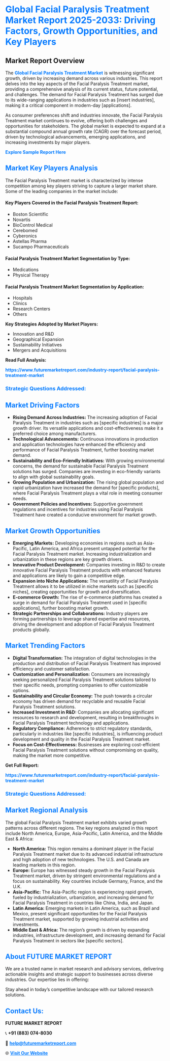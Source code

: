 <h1 style="color: #007BFF;">Global Facial Paralysis Treatment Market Report 2025-2033: Driving Factors, Growth Opportunities, and Key Players</h1>

<section id="overview">
<h2>Market Report Overview</h2>
<p>The <a href="https://www.futuremarketreport.com/industry-report/facial-paralysis-treatment-market" style="color: #007BFF; text-decoration: none;"><strong>Global Facial Paralysis Treatment Market</strong></a> is witnessing significant growth, driven by increasing demand across various industries. This report delves into the key aspects of the Facial Paralysis Treatment market, providing a comprehensive analysis of its current status, future potential, and challenges. The demand for Facial Paralysis Treatment has surged due to its wide-ranging applications in industries such as [insert industries], making it a critical component in modern-day [applications].</p>
<p>As consumer preferences shift and industries innovate, the Facial Paralysis Treatment market continues to evolve, offering both challenges and opportunities for stakeholders. The global market is expected to expand at a substantial compound annual growth rate (CAGR) over the forecast period, driven by technological advancements, emerging applications, and increasing investments by major players.</p>
</section>

<section id="overview">
<p><a href="https://www.futuremarketreport.com/request-sample/reportId=62176" style="color: #007BFF; text-decoration: none;"><strong>Explore Sample Report Here</strong></a></p>
</section>

<section id="key-players">
<h2 style="color: #007BFF;">Market Key Players Analysis</h2>
<p>The Facial Paralysis Treatment market is characterized by intense competition among key players striving to capture a larger market share. Some of the leading companies in the market include:</p>
<h4>Key Players Covered in the Facial Paralysis Treatment Report:</h4>
<ul><li>Boston Scientific</li><li>Novartis</li><li>BioControl Medical</li><li>Cerebomed</li><li>Cyberonics</li><li>Astellas Pharma</li><li>Sucampo Pharmaceuticals</li></ul>
<h4>Facial Paralysis Treatment Market Segmentation by Type:</h4>
<ul><li>Medications</li><li>Physical Therapy</li></ul>

<h4>Facial Paralysis Treatment Market Segmentation by Application:</h4>
<ul><li>Hospitals</li><li>Clinics</li><li>Research Centers</li><li>Others</li></ul>
<p><strong>Key Strategies Adopted by Market Players:</strong></p>
<ul>
<li>Innovation and R&D</li>
<li>Geographical Expansion</li>
<li>Sustainability Initiatives</li>
<li>Mergers and Acquisitions</li>
</ul>
</section>

<section>
<p><strong>Read Full Analysis: </strong></p><a href="https://www.futuremarketreport.com/industry-report/facial-paralysis-treatment-market" style="color: #007BFF; text-decoration: none;"><strong>https://www.futuremarketreport.com/industry-report/facial-paralysis-treatment-market</strong></a>
<h3 style="color: #007BFF;">Strategic Questions Addressed:</h3>
</section>

<section id="driving-factors">
<h2 style="color: #007BFF;">Market Driving Factors</h2>
<ul>
<li><strong>Rising Demand Across Industries:</strong> The increasing adoption of Facial Paralysis Treatment in industries such as [specific industries] is a major growth driver. Its versatile applications and cost-effectiveness make it a preferred choice among manufacturers.</li>
<li><strong>Technological Advancements:</strong> Continuous innovations in production and application technologies have enhanced the efficiency and performance of Facial Paralysis Treatment, further boosting market demand.</li>
<li><strong>Sustainability and Eco-Friendly Initiatives:</strong> With growing environmental concerns, the demand for sustainable Facial Paralysis Treatment solutions has surged. Companies are investing in eco-friendly variants to align with global sustainability goals.</li>
<li><strong>Growing Population and Urbanization:</strong> The rising global population and rapid urbanization have increased the demand for [specific products], where Facial Paralysis Treatment plays a vital role in meeting consumer needs.</li>
<li><strong>Government Policies and Incentives:</strong> Supportive government regulations and incentives for industries using Facial Paralysis Treatment have created a conducive environment for market growth.</li>
</ul>
</section>

<section id="growth-opportunities">
<h2 style="color: #007BFF;">Market Growth Opportunities</h2>
<ul>
<li><strong>Emerging Markets:</strong> Developing economies in regions such as Asia-Pacific, Latin America, and Africa present untapped potential for the Facial Paralysis Treatment market. Increasing industrialization and urbanization in these regions are key growth drivers.</li>
<li><strong>Innovative Product Development:</strong> Companies investing in R&D to create innovative Facial Paralysis Treatment products with enhanced features and applications are likely to gain a competitive edge.</li>
<li><strong>Expansion into Niche Applications:</strong> The versatility of Facial Paralysis Treatment allows it to be utilized in niche markets such as [specific niches], creating opportunities for growth and diversification.</li>
<li><strong>E-commerce Growth:</strong> The rise of e-commerce platforms has created a surge in demand for Facial Paralysis Treatment used in [specific applications], further boosting market growth.</li>
<li><strong>Strategic Partnerships and Collaborations:</strong> Industry players are forming partnerships to leverage shared expertise and resources, driving the development and adoption of Facial Paralysis Treatment products globally.</li>
</ul>
</section>

<section id="trending-factors">
<h2 style="color: #007BFF;">Market Trending Factors</h2>
<ul>
<li><strong>Digital Transformation:</strong> The integration of digital technologies in the production and distribution of Facial Paralysis Treatment has improved efficiency and customer satisfaction.</li>
<li><strong>Customization and Personalization:</strong> Consumers are increasingly seeking personalized Facial Paralysis Treatment solutions tailored to their specific needs, prompting companies to offer customizable options.</li>
<li><strong>Sustainability and Circular Economy:</strong> The push towards a circular economy has driven demand for recyclable and reusable Facial Paralysis Treatment solutions.</li>
<li><strong>Increased Investment in R&D:</strong> Companies are allocating significant resources to research and development, resulting in breakthroughs in Facial Paralysis Treatment technology and applications.</li>
<li><strong>Regulatory Compliance:</strong> Adherence to strict regulatory standards, particularly in industries like [specific industries], is influencing product development and quality in the Facial Paralysis Treatment market.</li>
<li><strong>Focus on Cost-Effectiveness:</strong> Businesses are exploring cost-efficient Facial Paralysis Treatment solutions without compromising on quality, making the market more competitive.</li>
</ul>
</section>

<section>
<p><strong>Get Full Report: </strong></p><a href="https://www.futuremarketreport.com/industry-report/facial-paralysis-treatment-market" style="color: #007BFF; text-decoration: none;"><strong>https://www.futuremarketreport.com/industry-report/facial-paralysis-treatment-market</strong></a>
<h3 style="color: #007BFF;">Strategic Questions Addressed:</h3>
</section>


<section id="regional-analysis">
<h2 style="color: #007BFF;">Market Regional Analysis</h2>
<p>The global Facial Paralysis Treatment market exhibits varied growth patterns across different regions. The key regions analyzed in this report include North America, Europe, Asia-Pacific, Latin America, and the Middle East & Africa:</p>
<ul>
<li><strong>North America:</strong> This region remains a dominant player in the Facial Paralysis Treatment market due to its advanced industrial infrastructure and high adoption of new technologies. The U.S. and Canada are leading markets in this region.</li>
<li><strong>Europe:</strong> Europe has witnessed steady growth in the Facial Paralysis Treatment market, driven by stringent environmental regulations and a focus on sustainability. Key countries include Germany, France, and the U.K.</li>
<li><strong>Asia-Pacific:</strong> The Asia-Pacific region is experiencing rapid growth, fueled by industrialization, urbanization, and increasing demand for Facial Paralysis Treatment in countries like China, India, and Japan.</li>
<li><strong>Latin America:</strong> Emerging markets in Latin America, such as Brazil and Mexico, present significant opportunities for the Facial Paralysis Treatment market, supported by growing industrial activities and investments.</li>
<li><strong>Middle East & Africa:</strong> The region’s growth is driven by expanding industries, infrastructure development, and increasing demand for Facial Paralysis Treatment in sectors like [specific sectors].</li>
</ul>
</section>

<footer>
<h2 style="color: #007BFF;">About FUTURE MARKET REPORT</h2>
<p>We are a trusted name in market research and advisory services, delivering actionable insights and strategic support to businesses across diverse industries. Our expertise lies in offering:</p>

<p>Stay ahead in today’s competitive landscape with our tailored research solutions.</p>

<h2 style="color: #007BFF;">Contact Us:</h2>
<p><strong>FUTURE MARKET REPORT</strong></p>
<p>📞 <strong>+91 (883) 074-8030</strong></p>
<p>📧 <strong><a href="mailto:help@futuremarketreport.com" style="color: #007BFF;">help@futuremarketreport.com</a></strong></p>
<p>🌐 <strong><a href="https://www.futuremarketreport.com/" style="color: #007BFF;">Visit Our Website</a></strong></p>
</footer>